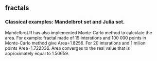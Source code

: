 ## fractals

### Classical examples: Mandelbrot set and Julia set.

Mandelbrot.R has also implemented Monte-Carlo method to calculate the area. 
For example: fractal made of 15 interations and 100 000 points in Monte-Carlo method give Area=1.8256.
For 20 interations and 1 milion points Area=1.722336. 
Area converges to the real value that is approximately equal to 1.50659.
